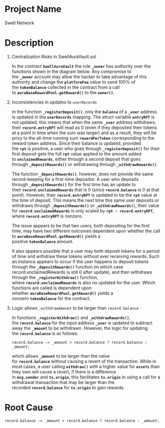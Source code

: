 # Project Name
Swell Network

# Description
1. Centralization Risks in SwellAuraVault.sol
    
    In the contract **`SwellAuraVault`** the role **`_owner`** has authority over the functions shown in the diagram below. Any compromise to the **`_owner`** account may allow the hacker to take advantage of this authority and change the **`platformFee`** value to send 100% of the **`tokenBalance`** collected in the contract from a call to **`auraBaseRewardPool.getReward()`** to the **`owner()`**.
    
2. Inconsistencies in updates to `userRecords`
    
    In the function **`_registerDeposit()`**, only the **`balance`** of a **`_user`** address is updated in the **`userRecords`** mapping. The struct variable **`entryRPT`** is not updated; this means that when the same **`_user`** address withdraws, their **`record.entryRPT`** will read as 0 (even if they deposited their tokens at a point in time when the sum was larger) and as a result, they will be privy to the all-time running sum **`rewardPerToken`** corresponding to the reward token address. Since their balance is updated, provided the **`rpt`** is positive, a user who goes through **`_registerDeposit()`** for their first deposit gets the full **`rpt`** value applied to the amount added to **`unclaimedRewards`**, either through a second deposit that goes through **`_depositRewards()`** or withdrawing through **`_withdrawRewards()`**.
    
    The function **`_depositRewards()`**, however, does not provide the same record-keeping for a first-time depositor. A user who deposits through **`_depositRewards()`** for the first time has an update to their **`record.unclaimedRewards`** that is 0 (since **`record.balance`** is 0 at that point). However, their **`record.entryRPT`** is updated to be the **`rpt`** value at the time of deposit. This means the next time this same user deposits or withdraws through **`_depositRewards()`** or **`_withdrawRewards()`**, their value for **`record.unclaimedRewards`** is only scaled by **`rpt - record.entryRPT`**, where **`record.entryRPT`** is nonzero.
    
    The issue appears to be that two users, both depositing for the first time, may have two different outcomes dependent upon whether the call to **`auraBaseRewardPool.getReward()`** yields a positive **`tokenBalance`** amount.
    
    It also appears possible that a user may both deposit tokens for a period of time and withdraw these tokens without ever receiving rewards. Such an instance appears to occur if the user happens to deposit tokens through the **`_depositRewards()`** function (in which case record.unclaimedRewards is still 0 after update), and then withdraws through the **`_registerWithdraw()`** function, where **`record.unclaimedRewards`** is also no updated for the user. Which functions are called is dependent upon whether **`auraBaseRewardPool.getReward()`** yields a nonzero **`tokenBalance`** for the contract.
    
3. Logic allows `_withdrawAmount` to be larger than `record.balance`
    
    In functions **`_registerWithdraw()`** and **`_withdrawRewards()`**, the **`record.balance`** for the input address **`_user`** is updated to subtract away the **`_amount`** to be withdrawn. However, the logic for updating the **`record.balance`** is as follows:
    
    ```solidity
    record.balance -= _amount > record.balance ? record.balance : _amount;
    ```
    
    which allows **`_amount`** to be larger than the value for **`record.balance`** without causing a revert of the transaction. While in most cases, a user calling **`withdraw()`** with a higher value for **`assets`** than they own will cause a revert, if there is a difference in **`msg.sender`** and **`tx.origin`**, this facilitates **`tx.origin`** in using a call for a withdrawal transaction that may be larger than the recorded **`record.balance`** for **`tx.origin`** to gain rewards.

# Root Cause
```solidity
record.balance -= _amount > record.balance ? record.balance : _amount;